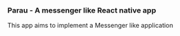 ### Parau - A messenger like React native app

This app aims to implement a Messenger like application

